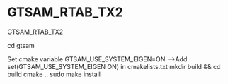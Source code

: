 # GTSAM_RTAB_TX2
GTSAM_RTAB_TX2


cd gtsam

Set cmake variable GTSAM_USE_SYSTEM_EIGEN=ON -->Add set(GTSAM_USE_SYSTEM_EIGEN ON) in cmakelists.txt
mkdir build && cd build
cmake ..
sudo make install
